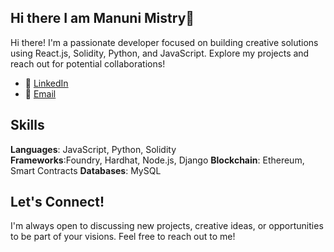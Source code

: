 ## Hi there I am Manuni Mistry👋

Hi there! I'm a passionate developer focused on building creative solutions using React.js, Solidity, Python, and JavaScript. Explore my projects and reach out for potential collaborations!

- 🔗 [LinkedIn](https://www.linkedin.com/in/manuni-mistry-2109bb14a/)
- 📧 [Email](manunim.3011@gmail.com)

## Skills

**Languages**: JavaScript, Python, Solidity <br>
**Frameworks**:Foundry, Hardhat, Node.js, Django
**Blockchain**: Ethereum, Smart Contracts
**Databases**: MySQL 

<!--
**manunimistry/manunimistry** is a ✨ _special_ ✨ repository because its `README.md` (this file) appears on your GitHub profile.

Here are some ideas to get you started:

- 🔭 I’m currently working on ...
- 🌱 I’m currently learning ...
- 👯 I’m looking to collaborate on ...
- 🤔 I’m looking for help with ...
- 💬 Ask me about ...
- 📫 How to reach me: ...
- 😄 Pronouns: ...
- ⚡ Fun fact: ...
-->

## Let's Connect!

I'm always open to discussing new projects, creative ideas, or opportunities to be part of your visions. Feel free to reach out to me!

